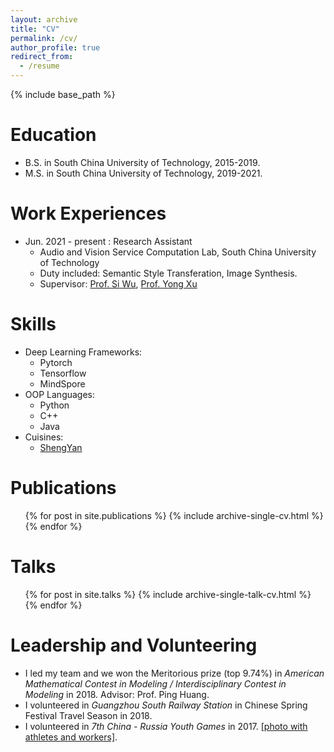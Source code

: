 ```yaml
---
layout: archive
title: "CV"
permalink: /cv/
author_profile: true
redirect_from:
  - /resume
---
```


{% include base_path %}

Education
======
* B.S. in South China University of Technology, 2015-2019.
* M.S. in South China University of Technology, 2019-2021.

Work Experiences
======
* Jun. 2021 - present : Research Assistant
  * Audio and Vision Service Computation Lab, South China University of Technology
  * Duty included: Semantic Style Transferation, Image Synthesis.  
  * Supervisor: [Prof. Si Wu](http://www2.scut.edu.cn/cs/2017/0129/c22285a327623/page.htm), [Prof. Yong Xu](http://www2.scut.edu.cn/cs/2017/0629/c22284a328105/page.htm)
  
Skills
======
* Deep Learning Frameworks:
  * Pytorch
  * Tensorflow
  * MindSpore
* OOP Languages: 
  * Python
  * C++
  * Java
* Cuisines:
  * [ShengYan](images/shengyan.jpg) 
  
Publications
======
  <ul>{% for post in site.publications %}
    {% include archive-single-cv.html %}
  {% endfor %}</ul>
  
Talks
======
  <ul>{% for post in site.talks %}
    {% include archive-single-talk-cv.html %}
  {% endfor %}</ul>
  
Leadership and Volunteering
======
* I led my team and we won the Meritorious prize (top 9.74%) in <i> American Mathematical Contest in Modeling / Interdisciplinary Contest in Modeling </i> in 2018. Advisor: Prof. Ping Huang. 
* I volunteered in <i>Guangzhou South Railway Station</i> in Chinese Spring Festival Travel Season in 2018. 
* I volunteered in <i>7th China - Russia Youth Games</i> in 2017. [[photo with athletes and workers]](images/youthgames.jpg). 
